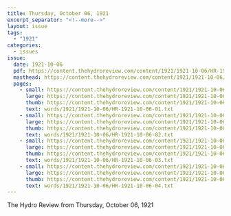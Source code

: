 ```yaml
---
title: Thursday, October 06, 1921
excerpt_separator: "<!--more-->"
layout: issue
tags:
  - "1921"
categories:
  - issues
issue:
  date: 1921-10-06
  pdf: https://content.thehydroreview.com/content/1921/1921-10-06/HR-1921-10-06.pdf
  masthead: https://content.thehydroreview.com/content/1921/1921-10-06/masthead/HR-1921-10-06.jpg
  pages:
    - small: https://content.thehydroreview.com/content/1921/1921-10-06/small/HR-1921-10-06-01.jpg
      large: https://content.thehydroreview.com/content/1921/1921-10-06/large/HR-1921-10-06-01.jpg
      thumb: https://content.thehydroreview.com/content/1921/1921-10-06/thumbnails/HR-1921-10-06-01.jpg
      text: words/1921/1921-10-06/HR-1921-10-06-01.txt
    - small: https://content.thehydroreview.com/content/1921/1921-10-06/small/HR-1921-10-06-02.jpg
      large: https://content.thehydroreview.com/content/1921/1921-10-06/large/HR-1921-10-06-02.jpg
      thumb: https://content.thehydroreview.com/content/1921/1921-10-06/thumbnails/HR-1921-10-06-02.jpg
      text: words/1921/1921-10-06/HR-1921-10-06-02.txt
    - small: https://content.thehydroreview.com/content/1921/1921-10-06/small/HR-1921-10-06-03.jpg
      large: https://content.thehydroreview.com/content/1921/1921-10-06/large/HR-1921-10-06-03.jpg
      thumb: https://content.thehydroreview.com/content/1921/1921-10-06/thumbnails/HR-1921-10-06-03.jpg
      text: words/1921/1921-10-06/HR-1921-10-06-03.txt
    - small: https://content.thehydroreview.com/content/1921/1921-10-06/small/HR-1921-10-06-04.jpg
      large: https://content.thehydroreview.com/content/1921/1921-10-06/large/HR-1921-10-06-04.jpg
      thumb: https://content.thehydroreview.com/content/1921/1921-10-06/thumbnails/HR-1921-10-06-04.jpg
      text: words/1921/1921-10-06/HR-1921-10-06-04.txt
---
```


The Hydro Review from Thursday, October 06, 1921

<!--more-->

